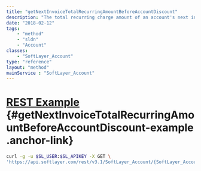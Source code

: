 ```yaml
---
title: "getNextInvoiceTotalRecurringAmountBeforeAccountDiscount"
description: "The total recurring charge amount of an account's next invoice measured in US Dollars ($USD), assuming no changes or charges occur between now and time of billing."
date: "2018-02-12"
tags:
    - "method"
    - "sldn"
    - "Account"
classes:
    - "SoftLayer_Account"
type: "reference"
layout: "method"
mainService : "SoftLayer_Account"
---
```


# [REST Example](#getNextInvoiceTotalRecurringAmountBeforeAccountDiscount-example) <a href="/article/rest/"><i class="fas fa-question"></i></a> {#getNextInvoiceTotalRecurringAmountBeforeAccountDiscount-example .anchor-link} 
```bash
curl -g -u $SL_USER:$SL_APIKEY -X GET \
'https://api.softlayer.com/rest/v3.1/SoftLayer_Account/{SoftLayer_AccountID}/getNextInvoiceTotalRecurringAmountBeforeAccountDiscount'
```
